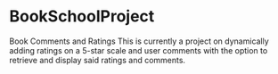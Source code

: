 # BookSchoolProject
Book Comments and Ratings
This is currently a project on dynamically adding ratings on a 5-star scale and user comments with the option to retrieve and display said ratings and comments.
